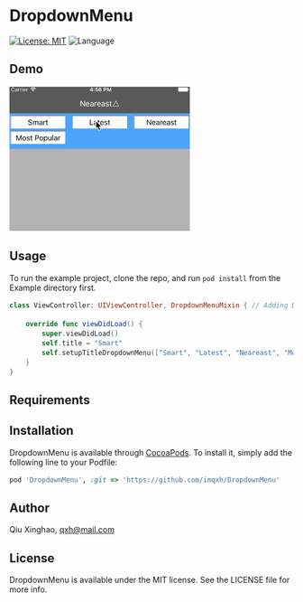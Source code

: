 # DropdownMenu

<!--[![Pod Version](https://img.shields.io/cocoapods/v/DropdownMenu.svg?style=flat)](http://cocoadocs.org/docsets/DropdownMenu/)-->
[![License: MIT](https://img.shields.io/badge/license-MIT-blue.svg?style=flat)](https://github.com/0x51/DropdownMenu/blob/master/LICENSE)
![Language](https://img.shields.io/badge/language-Swift-brightgreen.svg?style=flat)
<!--[![Build Status](https://travis-ci.org/qxh/DropdownMenu.svg?branch=master)](https://travis-ci.org/qxh/DropdownMenu)-->

## Demo
![Demo gif](Example/screenCap.gif)

## Usage

To run the example project, clone the repo, and run `pod install` from the Example directory first.

```swift
class ViewController: UIViewController, DropdownMenuMixin { // Adding DropdownMenuMixin conformance 

    override func viewDidLoad() {
        super.viewDidLoad()
        self.title = "Smart"
        self.setupTitleDropdownMenu(["Smart", "Latest", "Neareast", "Most Popular"])//call setupTitleDropdownMenu to create a dropdown menu, the first parameter is the menu items list
    }
}
```

## Requirements

## Installation

DropdownMenu is available through [CocoaPods](http://cocoapods.org). To install
it, simply add the following line to your Podfile:

```ruby
pod 'DropdownMenu', :git => 'https://github.com/imqxh/DropdownMenu'
```

## Author

Qiu Xinghao, qxh@mail.com

## License

DropdownMenu is available under the MIT license. See the LICENSE file for more info.
